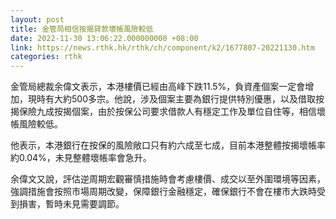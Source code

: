 ```yaml
---
layout: post
title: 金管局相信按揭貸款壞帳風險較低
date: 2022-11-30 13:06:22.000000000 +08:00
link: https://news.rthk.hk/rthk/ch/component/k2/1677807-20221130.htm
categories: rthk
---
```


金管局總裁余偉文表示，本港樓價已經由高峰下跌11.5%，負資產個案一定會增加，現時有大約500多宗。他說，涉及個案主要為銀行提供特別優惠，以及借取按揭保險九成按揭個案，由於按保公司要求借款人有穩定工作及單位自住等，相信壞帳風險較低。

他表示，本港銀行在按保的風險敞口只有約六成至七成，目前本港整體按揭壞帳率約0.04%，未見整體壞帳率會急升。

余偉文又說，評估逆周期宏觀審慎措施時會考慮樓價、成交以至外圍環境等因素，強調措施會按照市場周期改變，保障銀行金融穩定，確保銀行不會在樓市大跌時受到損害，暫時未見需要調節。
